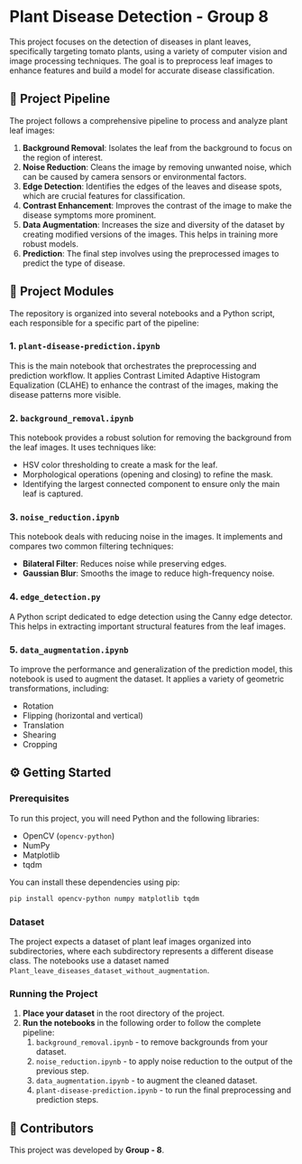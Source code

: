 # Plant Disease Detection - Group 8

This project focuses on the detection of diseases in plant leaves, specifically targeting tomato plants, using a variety of computer vision and image processing techniques. The goal is to preprocess leaf images to enhance features and build a model for accurate disease classification.

## 🚀 Project Pipeline

The project follows a comprehensive pipeline to process and analyze plant leaf images:

1.  **Background Removal**: Isolates the leaf from the background to focus on the region of interest.
2.  **Noise Reduction**: Cleans the image by removing unwanted noise, which can be caused by camera sensors or environmental factors.
3.  **Edge Detection**: Identifies the edges of the leaves and disease spots, which are crucial features for classification.
4.  **Contrast Enhancement**: Improves the contrast of the image to make the disease symptoms more prominent.
5.  **Data Augmentation**: Increases the size and diversity of the dataset by creating modified versions of the images. This helps in training more robust models.
6.  **Prediction**: The final step involves using the preprocessed images to predict the type of disease.

## 📂 Project Modules

The repository is organized into several notebooks and a Python script, each responsible for a specific part of the pipeline:

### 1. `plant-disease-prediction.ipynb`

This is the main notebook that orchestrates the preprocessing and prediction workflow. It applies Contrast Limited Adaptive Histogram Equalization (CLAHE) to enhance the contrast of the images, making the disease patterns more visible.

### 2. `background_removal.ipynb`

This notebook provides a robust solution for removing the background from the leaf images. It uses techniques like:
*   HSV color thresholding to create a mask for the leaf.
*   Morphological operations (opening and closing) to refine the mask.
*   Identifying the largest connected component to ensure only the main leaf is captured.

### 3. `noise_reduction.ipynb`

This notebook deals with reducing noise in the images. It implements and compares two common filtering techniques:
*   **Bilateral Filter**: Reduces noise while preserving edges.
*   **Gaussian Blur**: Smooths the image to reduce high-frequency noise.

### 4. `edge_detection.py`

A Python script dedicated to edge detection using the Canny edge detector. This helps in extracting important structural features from the leaf images.

### 5. `data_augmentation.ipynb`

To improve the performance and generalization of the prediction model, this notebook is used to augment the dataset. It applies a variety of geometric transformations, including:
*   Rotation
*   Flipping (horizontal and vertical)
*   Translation
*   Shearing
*   Cropping

## ⚙️ Getting Started

### Prerequisites

To run this project, you will need Python and the following libraries:

*   OpenCV (`opencv-python`)
*   NumPy
*   Matplotlib
*   tqdm

You can install these dependencies using pip:
```bash
pip install opencv-python numpy matplotlib tqdm
```

### Dataset

The project expects a dataset of plant leaf images organized into subdirectories, where each subdirectory represents a different disease class. The notebooks use a dataset named `Plant_leave_diseases_dataset_without_augmentation`.

### Running the Project

1.  **Place your dataset** in the root directory of the project.
2.  **Run the notebooks** in the following order to follow the complete pipeline:
    1.  `background_removal.ipynb` - to remove backgrounds from your dataset.
    2.  `noise_reduction.ipynb` - to apply noise reduction to the output of the previous step.
    3.  `data_augmentation.ipynb` - to augment the cleaned dataset.
    4.  `plant-disease-prediction.ipynb` - to run the final preprocessing and prediction steps.

## 👥 Contributors

This project was developed by **Group - 8**.
